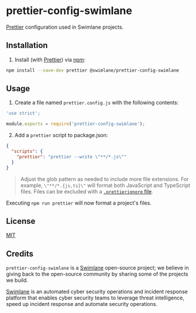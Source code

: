 # prettier-config-swimlane
[Prettier](https://prettier.io/) configuration used in Swimlane projects.

## Installation
1. Install (with [Prettier](https://www.npmjs.com/package/prettier)) via [npm](https://www.npmjs.com/):
```bash
npm install --save-dev prettier @swimlane/prettier-config-swimlane
```

## Usage
1. Create a file named `prettier.config.js` with the following contents:
```javascript
'use strict';

module.exports = require('prettier-config-swimlane');
```

2. Add a `prettier` script to package.json:
```json
{
  "scripts": {
    "prettier": "prettier --write \"**/*.js\""
  }
}
```
> Adjust the glob pattern as needed to include more file extensions.
> For example, `\"**/*.{js,ts}\"` will format both JavaScript and TypeScript files.
> Files can be excluded with a [`.prettierignore` file](https://prettier.io/docs/en/ignore.html#ignoring-files).

Executing `npm run prettier` will now format a project's files.

## License
[MIT](LICENSE)

## Credits
`prettier-config-swimlane` is a [Swimlane](http://swimlane.com) open-source project; we
believe in giving back to the open-source community by sharing some of the
projects we build.

[Swimlane](http://www.swimlane.com) is an automated cyber security operations and incident response
platform that enables cyber security teams to leverage threat intelligence,
speed up incident response and automate security operations.